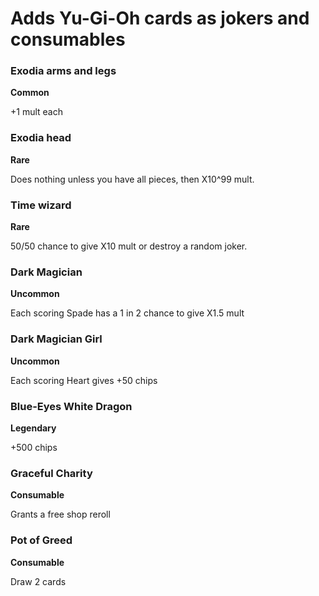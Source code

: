 # Adds Yu-Gi-Oh cards as jokers and consumables

### Exodia arms and legs
**Common**

+1 mult each

### Exodia head
**Rare**

Does nothing unless you have all pieces, then X10^99 mult.

### Time wizard
**Rare**

50/50 chance to give X10 mult or destroy a random joker.

### Dark Magician
**Uncommon**

Each scoring Spade has a 1 in 2 chance to give X1.5 mult

### Dark Magician Girl
**Uncommon**

Each scoring Heart gives +50 chips

### Blue-Eyes White Dragon
**Legendary**

+500 chips

### Graceful Charity
**Consumable**

Grants a free shop reroll

### Pot of Greed
**Consumable**

Draw 2 cards
